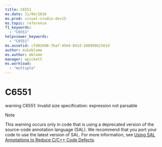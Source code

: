 ```yaml
---
title: C6551
ms.date: 11/04/2016
ms.prod: visual-studio-dev15
ms.topic: reference
f1_keywords:
  - "C6551"
helpviewer_keywords:
  - "C6551"
ms.assetid: cfd02698-7ba7-4564-841d-208999b1561d
author: mikeblome
ms.author: mblome
manager: wpickett
ms.workload:
  - "multiple"
---
```

# C6551
warning C6551: Invalid size specification: expression not parsable

> [!NOTE]
>  This warning occurs only in code that is using a deprecated version of the source-code annotation language (SAL). We recommend that you port your code to use the latest version of SAL. For more information, see [Using SAL Annotations to Reduce C/C++ Code Defects](../code-quality/using-sal-annotations-to-reduce-c-cpp-code-defects.md).